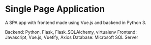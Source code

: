 # Single Page Application 
A SPA app with frontend made using Vue.js and backend in Python 3.

Backend: Python, Flask, Flask_SQLAlchemy, virtualenv
Frontend: Javascript, Vue.js, Vuetify, Axios
Database: Microsoft SQL Server
